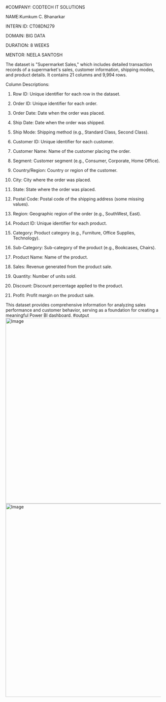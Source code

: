#COMPANY: CODTECH IT SOLUTIONS

NAME:Kumkum C. Bhanarkar

INTERN ID: CT08DN279

DOMAIN: BIG DATA

DURATION: 8 WEEKS

MENTOR: NEELA SANTOSH

The dataset is "Supermarket Sales," which includes detailed
transaction records of a supermarket's sales, customer information, shipping modes, and product details. It contains 21 columns and 9,994 rows.

Column Descriptions:
1.	Row ID: Unique identifier for each row in the dataset.
2.	Order ID: Unique identifier for each order.
3.	Order Date: Date when the order was placed.
4.	Ship Date: Date when the order was shipped.
5.	Ship Mode: Shipping method (e.g., Standard Class, Second Class).
6.	Customer ID: Unique identifier for each customer.
 
7.	Customer Name: Name of the customer placing the order.
8.	Segment: Customer segment (e.g., Consumer, Corporate, Home Office).
9.	Country/Region: Country or region of the customer.
10.	City: City where the order was placed.
11.	State: State where the order was placed.
12.	Postal Code: Postal code of the shipping address (some missing values).
13.	Region: Geographic region of the order (e.g., SouthWest, East).
14.	Product ID: Unique identifier for each product.
15.	Category: Product category (e.g., Furniture, Office Supplies, Technology).
16.	Sub-Category: Sub-category of the product (e.g., Bookcases, Chairs).
17.	Product Name: Name of the product.
18.	Sales: Revenue generated from the product sale.
19.	Quantity: Number of units sold.
20.	Discount: Discount percentage applied to the product.
21.	Profit: Profit margin on the product sale.

This dataset provides comprehensive information for analyzing sales performance and customer behavior, serving as a foundation for creating a meaningful Power BI dashboard.
#output
<img width="1134" height="603" alt="Image" src="https://github.com/user-attachments/assets/53406567-1164-4508-b92a-2e40c7e9a8e6" />
<img width="1006" height="628" alt="Image" src="https://github.com/user-attachments/assets/834d7da4-6fa4-4ce8-85bd-d1c29eae1b49" />
